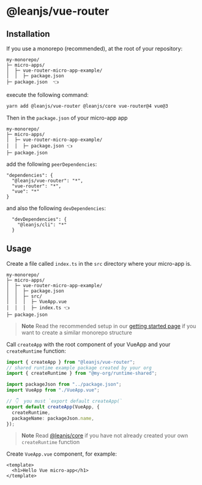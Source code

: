 # @leanjs/vue-router

## Installation

If you use a monorepo (recommended), at the root of your repository:

```
my-monorepo/
├─ micro-apps/
│  ├─ vue-router-micro-app-example/
│  │  ├─ package.json
├─ package.json  👈
```

execute the following command:

```sh
yarn add @leanjs/vue-router @leanjs/core vue-router@4 vue@3
```

Then in the `package.json` of your micro-app app

```
my-monorepo/
├─ micro-apps/
│  ├─ vue-router-micro-app-example/
│  │  ├─ package.json 👈
├─ package.json
```

add the following `peerDependencies`:

```
"dependencies": {
  "@leanjs/vue-router": "*",
  "vue-router": "*",
  "vue": "*"
}
```

and also the following `devDependencies`:

```
  "devDependencies": {
    "@leanjs/cli": "*"
  }
```

## Usage

Create a file called `index.ts` in the `src` directory where your micro-app is.

```
my-monorepo/
├─ micro-apps/
│  ├─ vue-router-micro-app-example/
│  │  ├─ package.json
│  │  ├─ src/
│  │  │  ├─ VueApp.vue
│  │  │  ├─ index.ts 👈
├─ package.json
```

> **Note**
> Read the recommended setup in our [getting started page](../../docs/getting-started.md#recommended-setup) if you want to create a similar monorepo structure

Call `createApp` with the root component of your VueApp and your `createRuntime` function:

```ts
import { createApp } from "@leanjs/vue-router";
// shared runtime example package created by your org
import { createRuntime } from "@my-org/runtime-shared";

import packageJson from "../package.json";
import VueApp from "./VueApp.vue";

// 👇  you must `export default createApp(`
export default createApp(VueApp, {
  createRuntime,
  packageName: packageJson.name,
});
```

> **Note**
> Read [@leanjs/core](/packages/core#runtime) if you have not already created your own `createRuntime` function

Create `VueApp.vue` component, for example:

```vue
<template>
  <h1>Hello Vue micro-app</h1>
</template>
```
